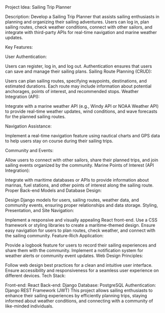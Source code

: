 Project Idea: Sailing Trip Planner

Description:
Develop a Sailing Trip Planner that assists sailing enthusiasts in planning and organizing their sailing adventures. Users can log in, plan sailing routes, check weather conditions, connect with other sailors, and integrate with third-party APIs for real-time navigation and marine weather updates.

Key Features:

User Authentication:

Users can register, log in, and log out.
Authentication ensures that users can save and manage their sailing plans.
Sailing Route Planning (CRUD):

Users can plan sailing routes, specifying waypoints, destinations, and estimated durations.
Each route may include information about potential anchorages, points of interest, and recommended stops.
Weather Integration (API):

Integrate with a marine weather API (e.g., Windy API or NOAA Weather API) to provide real-time weather updates, wind conditions, and wave forecasts for the planned sailing routes.

Navigation Assistance:

Implement a real-time navigation feature using nautical charts and GPS data to help users stay on course during their sailing trips.

Community and Events:

Allow users to connect with other sailors, share their planned trips, and join sailing events organized by the community.
Marine Points of Interest (API Integration):

Integrate with maritime databases or APIs to provide information about marinas, fuel stations, and other points of interest along the sailing route.
Proper Back-end Models and Database Design:

Design Django models for users, sailing routes, weather data, and community events, ensuring proper relationships and data storage.
Styling, Presentation, and Site Navigation:

Implement a responsive and visually appealing React front-end.
Use a CSS framework or styling libraries to create a maritime-themed design.
Ensure easy navigation for users to plan routes, check weather, and connect with the sailing community.
Feature-Rich Application:

Provide a logbook feature for users to record their sailing experiences and share them with the community.
Implement a notification system for weather alerts or community event updates.
Web Design Principles:

Follow web design best practices for a clean and intuitive user interface.
Ensure accessibility and responsiveness for a seamless user experience on different devices.
Tech Stack:

Front-end: React
Back-end: Django
Database: PostgreSQL
Authentication: Django REST Framework (JWT)
This project allows sailing enthusiasts to enhance their sailing experiences by efficiently planning trips, staying informed about weather conditions, and connecting with a community of like-minded individuals.
